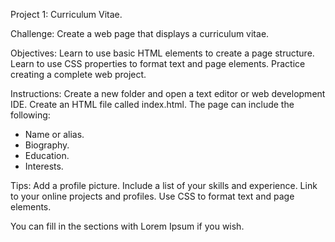 Project 1: Curriculum Vitae.

Challenge: Create a web page that displays a curriculum vitae.

Objectives:
Learn to use basic HTML elements to create a page structure.
Learn to use CSS properties to format text and page elements.
Practice creating a complete web project.

Instructions:
Create a new folder and open a text editor or web development IDE.
Create an HTML file called index.html.
The page can include the following:
- Name or alias.
- Biography.
- Education.
- Interests.

Tips:
Add a profile picture.
Include a list of your skills and experience.
Link to your online projects and profiles.
Use CSS to format text and page elements.

You can fill in the sections with Lorem Ipsum if you wish.